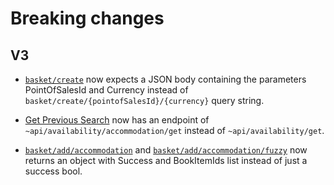 # Breaking changes

## V3

- <a href="#create-basket">`basket/create`</a> now expects a JSON body containing the parameters PointOfSalesId and Currency instead of `basket/create/{pointofSalesId}/{currency}` query string.

- <a href="#get-previous-search">Get Previous Search</a> now has an endpoint of  `~api/availability/accommodation/get` instead of `~api/availability/get`.

- <a href="#add-accommodation-booking-item">`basket/add/accommodation`</a> and <a href="#add-fuzzy-booking-item">`basket/add/accommodation/fuzzy`</a> now returns an object with Success and BookItemIds list instead of just a success bool.
